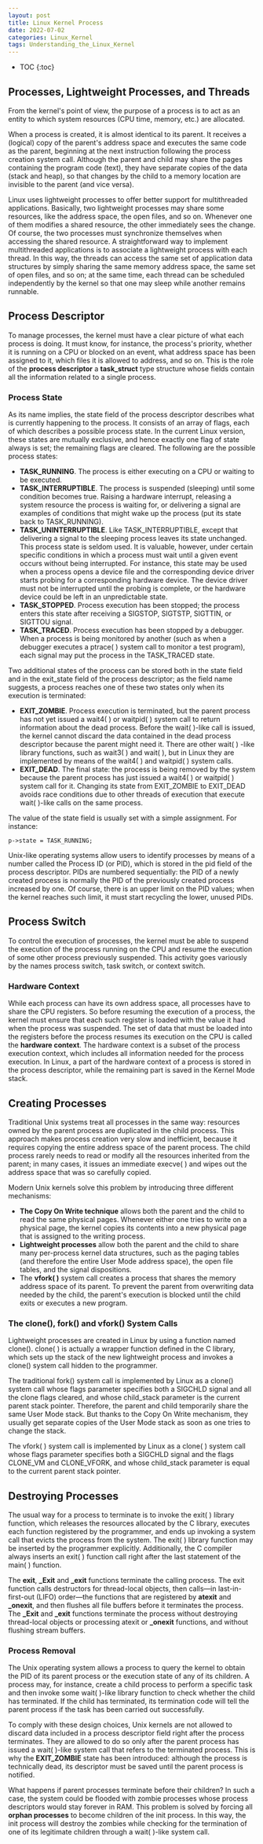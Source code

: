 ```yaml
---
layout: post
title: Linux Kernel Process
date: 2022-07-02
categories: Linux_Kernel
tags: Understanding_the_Linux_Kernel
---
```


* TOC
{:toc}

## Processes, Lightweight Processes, and Threads

From the kernel's point of view, the purpose of a process is to act as an entity to which system resources (CPU time, memory, etc.) are allocated.

When a process is created, it is almost identical to its parent. It receives a (logical) copy of the parent's address space and executes the same code as the parent, beginning at the next instruction following the process creation system call. Although the parent and child may share the pages containing the program code (text), they have separate copies of the data (stack and heap), so that changes by the child to a memory location are invisible to the parent (and vice versa).

Linux uses lightweight processes to offer better support for multithreaded applications. Basically, two lightweight processes may share some resources, like the address space, the open files, and so on. Whenever one of them modifies a shared resource, the other immediately sees the change. Of course, the two processes must synchronize themselves when accessing the shared resource. A straightforward way to implement multithreaded applications is to associate a lightweight process with each thread. In this way, the threads can access the same set of application data structures by simply sharing the same memory address space, the same set of open files, and so on; at the same time, each thread can be scheduled independently by the kernel so that one may sleep while another remains runnable.

## Process Descriptor

To manage processes, the kernel must have a clear picture of what each process is doing. It must know, for instance, the process's priority, whether it is running on a CPU or blocked on an event, what address space has been assigned to it, which files it is allowed to address, and so on. This is the role of the **process descriptor** a **task_struct** type structure whose fields contain all the information related to a single process.

### Process State

As its name implies, the state field of the process descriptor describes what is currently happening to the process. It consists of an array of flags, each of which describes a possible process state. In the current Linux version, these states are mutually exclusive, and hence exactly one flag of state always is set; the remaining flags are cleared. The following are the possible process states:

* **TASK_RUNNING**. The process is either executing on a CPU or waiting to be executed.
* **TASK_INTERRUPTIBLE**. The process is suspended (sleeping) until some condition becomes true. Raising a hardware interrupt, releasing a system resource the process is waiting for, or delivering a signal are examples of conditions that might wake up the process (put its state back to TASK_RUNNING).
* **TASK_UNINTERRUPTIBLE**. Like TASK_INTERRUPTIBLE, except that delivering a signal to the sleeping process leaves its state unchanged. This process state is seldom used. It is valuable, however, under certain specific conditions in which a process must wait until a given event occurs without being interrupted. For instance, this state may be used when a process opens a device file and the corresponding device driver starts probing for a corresponding hardware device. The device driver must not be interrupted until the probing is complete, or the hardware device could be left in an unpredictable state.
* **TASK_STOPPED**. Process execution has been stopped; the process enters this state after receiving a SIGSTOP, SIGTSTP, SIGTTIN, or SIGTTOU signal.
* **TASK_TRACED**. Process execution has been stopped by a debugger. When a process is being monitored by another (such as when a debugger executes a ptrace( ) system call to monitor a test program), each signal may put the process in the TASK_TRACED state.

Two additional states of the process can be stored both in the state field and in the exit_state field of the process descriptor; as the field name suggests, a process reaches one of these two states only when its execution is terminated:

* **EXIT_ZOMBIE**. Process execution is terminated, but the parent process has not yet issued a wait4( ) or waitpid( ) system call to return information about the dead process. Before the wait( )-like call is issued, the kernel cannot discard the data contained in the dead process descriptor because the parent might need it. There are other wait( ) -like library functions, such as wait3( ) and wait( ), but in Linux they are implemented by means of the wait4( ) and waitpid( ) system calls.
* **EXIT_DEAD**. The final state: the process is being removed by the system because the parent process has just issued a wait4( ) or waitpid( ) system call for it. Changing its state from EXIT_ZOMBIE to EXIT_DEAD avoids race conditions due to other threads of execution that execute wait( )-like calls on the same process.

The value of the state field is usually set with a simple assignment. For instance:

    p->state = TASK_RUNNING;

Unix-like operating systems allow users to identify processes by means of a number called the Process ID (or PID), which is stored in the pid field of the process descriptor. PIDs are numbered sequentially: the PID of a newly created process is normally the PID of the previously created process increased by one. Of course, there is an upper limit on the PID values; when the kernel reaches such limit, it must start recycling the lower, unused PIDs.

## Process Switch

To control the execution of processes, the kernel must be able to suspend the execution of the process running on the CPU and resume the execution of some other process previously suspended. This activity goes variously by the names process switch, task switch, or context switch.

### Hardware Context

While each process can have its own address space, all processes have to share the CPU registers. So before resuming the execution of a process, the kernel must ensure that each such register is loaded with the value it had when the process was suspended. The set of data that must be loaded into the registers before the process resumes its execution on the CPU is called the **hardware context**. The hardware context is a subset of the process execution context, which includes all information needed for the process execution. In Linux, a part of the hardware context of a process is stored in the process descriptor, while the remaining part is saved in the Kernel Mode stack.

## Creating Processes

Traditional Unix systems treat all processes in the same way: resources owned by the parent process are duplicated in the child process. This approach makes process creation very slow and inefficient, because it requires copying the entire address space of the parent process. The child process rarely needs to read or modify all the resources inherited from the parent; in many cases, it issues an immediate execve( ) and wipes out the address space that was so carefully copied.

Modern Unix kernels solve this problem by introducing three different mechanisms:

* **The Copy On Write technique** allows both the parent and the child to read the same physical pages. Whenever either one tries to write on a physical page, the kernel copies its contents into a new physical page that is assigned to the writing process.
* **Lightweight processes** allow both the parent and the child to share many per-process kernel data structures, such as the paging tables (and therefore the entire User Mode address space), the open file tables, and the signal dispositions.
* The **vfork( )** system call creates a process that shares the memory address space of its parent. To prevent the parent from overwriting data needed by the child, the parent's execution is blocked until the child exits or executes a new program.

### The clone(), fork() and vfork() System Calls

Lightweight processes are created in Linux by using a function named clone(). clone( ) is actually a wrapper function defined in the C library, which sets up the stack of the new lightweight process and invokes a clone() system call hidden to the programmer.

The traditional fork() system call is implemented by Linux as a clone() system call whose flags parameter specifies both a SIGCHLD signal and all the clone flags cleared, and whose child_stack parameter is the current parent stack pointer. Therefore, the parent and child temporarily share the same User Mode stack. But thanks to the Copy On Write mechanism, they usually get separate copies of the User Mode stack as soon as one tries to change the stack.

The vfork( ) system call is implemented by Linux as a clone( ) system call whose flags parameter specifies both a SIGCHLD signal and the flags CLONE_VM and CLONE_VFORK, and whose child_stack parameter is equal to the current parent stack pointer.

## Destroying Processes

The usual way for a process to terminate is to invoke the exit( ) library function, which releases the resources allocated by the C library, executes each function registered by the programmer, and ends up invoking a system call that evicts the process from the system. The exit( ) library function may be inserted by the programmer explicitly. Additionally, the C compiler always inserts an exit( ) function call right after the last statement of the main( ) function.

The **exit**, **_Exit** and **_exit** functions terminate the calling process. The exit function calls destructors for thread-local objects, then calls—in last-in-first-out (LIFO) order—the functions that are registered by **atexit** and **_onexit**, and then flushes all file buffers before it terminates the process. The **_Exit** and **_exit** functions terminate the process without destroying thread-local objects or processing atexit or **_onexit** functions, and without flushing stream buffers.

### Process Removal

The Unix operating system allows a process to query the kernel to obtain the PID of its parent process or the execution state of any of its children. A process may, for instance, create a child process to perform a specific task and then invoke some wait( )-like library function to check whether the child has terminated. If the child has terminated, its termination code will tell the parent process if the task has been carried out successfully.

To comply with these design choices, Unix kernels are not allowed to discard data included in a process descriptor field right after the process terminates. They are allowed to do so only after the parent process has issued a wait( )-like system call that refers to the terminated process. This is why the **EXIT_ZOMBIE** state has been introduced: although the process is technically dead, its descriptor must be saved until the parent process is notified.

What happens if parent processes terminate before their children? In such a case, the system could be flooded with zombie processes whose process descriptors would stay forever in RAM. This problem is solved by forcing all **orphan processes** to become children of the init process. In this way, the init process will destroy the zombies while checking for the termination of one of its legitimate children through a wait( )-like system call.
